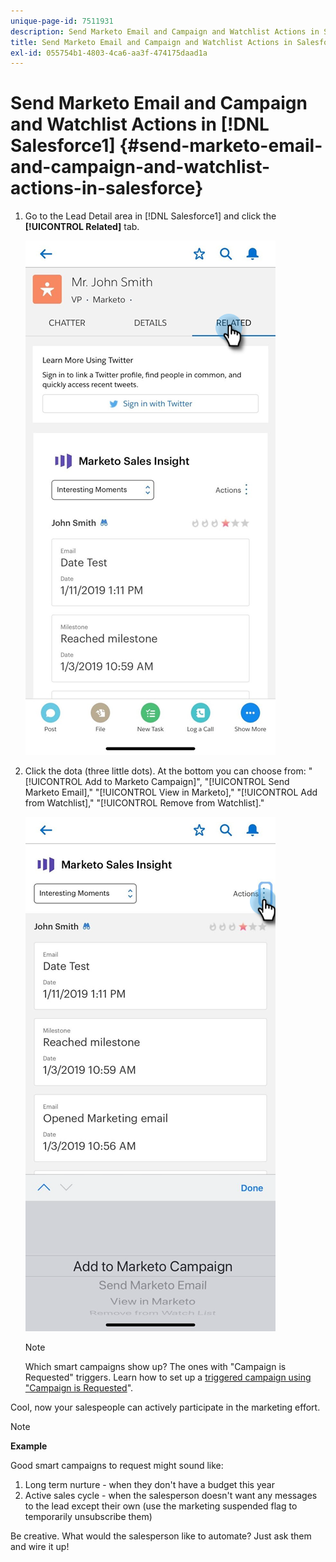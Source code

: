 ```yaml
---
unique-page-id: 7511931
description: Send Marketo Email and Campaign and Watchlist Actions in Salesforce1 - Marketo Docs - Product Documentation
title: Send Marketo Email and Campaign and Watchlist Actions in Salesforce1
exl-id: 055754b1-4803-4ca6-aa3f-474175daad1a
---
```

# Send Marketo Email and Campaign and Watchlist Actions in [!DNL Salesforce1] {#send-marketo-email-and-campaign-and-watchlist-actions-in-salesforce}

1. Go to the Lead Detail area in [!DNL Salesforce1] and click the **[!UICONTROL Related]** tab.

   ![](assets/one-1.png)

1. Click the dota (three little dots). At the bottom you can choose from: "[!UICONTROL Add to Marketo Campaign]", "[!UICONTROL Send Marketo Email]," "[!UICONTROL View in Marketo]," "[!UICONTROL Add from Watchlist]," "[!UICONTROL Remove from Watchlist]."

   ![](assets/two-1.png)

   >[!NOTE]
   >
   >Which smart campaigns show up? The ones with "Campaign is Requested" triggers. Learn how to set up a [triggered campaign using "Campaign is Requested](/help/marketo/product-docs/core-marketo-concepts/smart-campaigns/flow-actions/request-campaign.md)".

Cool, now your salespeople can actively participate in the marketing effort.

>[!NOTE]
>
>**Example**
>
>Good smart campaigns to request might sound like:
>
>1. Long term nurture - when they don't have a budget this year
>1. Active sales cycle - when the salesperson doesn't want any messages to the lead except their own (use the marketing suspended flag to temporarily unsubscribe them)
>
>Be creative. What would the salesperson like to automate? Just ask them and wire it up!
